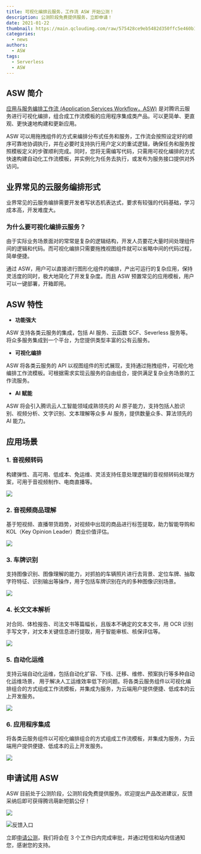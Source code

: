 ```yaml
---
title: 可视化编排云服务，工作流 ASW 开始公测！
description: 公测阶段免费提供服务，立即申请！
date: 2021-01-22
thumbnail: https://main.qcloudimg.com/raw/575428ce9eb5482d350ffc5e460b1ac2.jpg
categories:
  - news
authors:
  - ASW
tags:
  - Serverless
  - ASW
---
```


## ASW 简介

[应用与服务编排工作流 (Application Services Workflow，ASW)](https://cloud.tencent.com/product/asw?ADTAG=outer.zhihu) 是对腾讯云服务进行可视化编排，组合成工作流模板的应用程序集成类产品。可以更简单、更直观、更快速地构建和更新应用。

ASW 可以用拖拽组件的方式来编排分布式任务和服务，工作流会按照设定好的顺序可靠地协调执行，并在必要时支持执行用户定义的重试逻辑，确保任务和服务按照模板定义的步骤顺利完成。同时，您将无需编写代码，只需用可视化编排的方式快速构建自动化工作流模板，并实例化为任务去执行，或发布为服务接口提供对外访问。

## 业界常见的云服务编排形式

业界常见的云服务编排需要开发者写状态机表达式，要求有较强的代码基础，学习成本高，开发难度大。

### 为什么要可视化编排云服务？

由于实际业务场景面对的常常是复杂的逻辑结构，开发人员要花大量时间处理组件间的逻辑和代码。而可视化编排只需要拖拽视图组件就可以省略中间的代码过程，简单便捷。

通过 ASW，用户可以直接进行图形化组件的编排，产出可运行的复杂应用，保持灵活度的同时，极大地简化了开发复杂度。而且 ASW 预置常见的应用模板，用户可以一键部署，开箱即用。

## ASW 特性

- **功能强大**

ASW 支持各类云服务的集成，包括 AI 服务、云函数 SCF、Severless 服务等。将众多服务集成到一个平台，为您提供类型丰富的公有云服务。

- **可视化编排**

ASW 将各类云服务的 API 以视图组件的形式展现，支持通过拖拽组件，可视化地编排工作流模板。可根据需求实现云服务的自由组合，提供满足复杂业务场景的工作流服务。

- **AI 赋能**

ASW 将会引入腾讯云人工智能领域成熟领先的 AI 原子能力，支持包括人脸识别、视频分析、文字识别、文本理解等众多 AI 服务，提供数量众多、算法领先的 AI 能力。

## 应用场景

### 1. 音视频转码

构建弹性、高可用、低成本、免运维、灵活支持任意处理逻辑的音视频转码处理方案，可用于音视频制作、电商直播等。

![](https://data-transfer-1256936300.cos.ap-shanghai.myqcloud.com/images/yspzm.png)

### 2. 音视频商品理解

基于短视频、直播带货趋势，对视频中出现的商品进行标签提取，助力智能导购和 KOL（Key Opinion Leader）商业价值评估。

![](https://data-transfer-1256936300.cos.ap-shanghai.myqcloud.com/images/yspsplj.png)

### 3. 车牌识别

支持图像识别、图像理解的能力，对抓拍的车辆照片进行去背景、定位车牌、抽取字符特征、识别输出等操作，用于包括车牌识别在内的多种图像识别场景。

![](https://data-transfer-1256936300.cos.ap-shanghai.myqcloud.com/images/cpsb.png)

### 4. 长文文本解析

对合同、体检报告、司法文书等篇幅长，且版本不确定的文本文书，用 OCR 识别手写文字，对文本关键信息进行提取，用于智能审核、核保评估等。

![](https://data-transfer-1256936300.cos.ap-shanghai.myqcloud.com/images/cwwbjx.png)

### 5. 自动化运维

支持云端自动化运维，包括自动化扩容、下线、迁移、维修、预案执行等多种自动化运维场景， 用于解决人工运维效率低下的问题。将各类云服务组件以可视化编排组合的方式组成工作流模板，并集成为服务，为云端用户提供便捷、低成本的云上开发服务。

![](https://data-transfer-1256936300.cos.ap-shanghai.myqcloud.com/images/zdhyw.png)

### 6. 应用程序集成

将各类云服务组件以可视化编排组合的方式组成工作流模板，并集成为服务，为云端用户提供便捷、低成本的云上开发服务。

![](https://data-transfer-1256936300.cos.ap-shanghai.myqcloud.com/images/yycxjc.png)

## 申请试用 ASW

ASW 目前处于公测阶段，公测阶段免费提供服务。欢迎提出产品改进建议，反馈采纳后即可获得腾讯萌新短鹅公仔！

![](https://main.qcloudimg.com/raw/7453713b86498abeed1cf9c0e47a5c9d.jpg)

![反馈入口](https://main.qcloudimg.com/raw/4e2a7cb9af30ecb288eb636ae2d19a39.png)

立即[申请公测](https://cloud.tencent.com/product/asw?ADTAG=outer.zhihu)，我们将会在 3 个工作日内完成审批，并通过短信和站内信通知您，感谢您的支持。